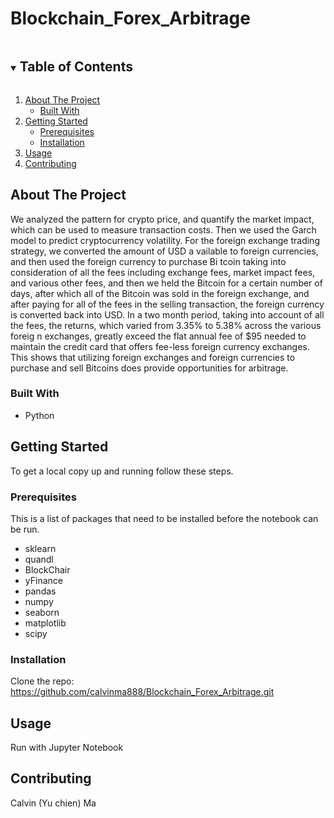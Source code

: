 # Blockchain_Forex_Arbitrage

<!-- TABLE OF CONTENTS -->
<details open="open">
  <summary><h2 style="display: inline-block">Table of Contents</h2></summary>
  <ol>
    <li>
      <a href="#about-the-project">About The Project</a>
      <ul>
        <li><a href="#built-with">Built With</a></li>
      </ul>
    </li>
    <li>
      <a href="#getting-started">Getting Started</a>
      <ul>
        <li><a href="#prerequisites">Prerequisites</a></li>
        <li><a href="#installation">Installation</a></li>
      </ul>
    </li>
    <li><a href="#usage">Usage</a></li>
    <li><a href="#contributing">Contributing</a></li>
  </ol>
</details>


<!-- ABOUT THE PROJECT -->
## About The Project
We analyzed the pattern for crypto price, and quantify the market impact, which can be used to measure transaction costs. Then we used the Garch model to predict cryptocurrency volatility.
For the foreign exchange trading strategy, we converted the amount of USD a vailable to foreign currencies, and then used the foreign currency to purchase Bi tcoin taking into consideration of all the fees including exchange fees, market impact fees, and various other fees, and then we held the Bitcoin for a certain number of days, after which all of the Bitcoin was sold in the foreign exchange, and after paying for all of the fees in the selling transaction, the foreign currency is converted back into USD. In a two month period, taking into account of all the fees, the returns, which varied from 3.35% to 5.38% across the various foreig n exchanges, greatly exceed the flat annual fee of $95 needed to maintain the credit card that offers fee-less foreign currency exchanges. This shows that utilizing foreign exchanges and foreign currencies to purchase and sell Bitcoins does provide opportunities for arbitrage.

### Built With

* []()Python


<!-- GETTING STARTED -->
## Getting Started

To get a local copy up and running follow these steps.

### Prerequisites

This is a list of packages that need to be installed before the notebook can be run.
* sklearn
* quandl
* BlockChair
* yFinance
* pandas
* numpy
* seaborn
* matplotlib
* scipy


### Installation

Clone the repo: https://github.com/calvinma888/Blockchain_Forex_Arbitrage.git
   

<!-- USAGE EXAMPLES -->
## Usage

Run with Jupyter Notebook


<!-- CONTRIBUTING -->
## Contributing

Calvin (Yu chien) Ma
